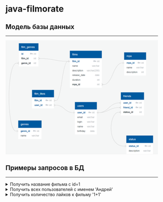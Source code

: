 # java-filmorate

## Модель базы данных

---
![modelBD.png](modelBD.png)

## Примеры запросов в БД

---

<details>
  <summary>Получить название фильма с id=1</summary>

```sql
    SELECT name
    FROM films
    WHERE film_id = 1;
```

</details>  

<details>
  <summary>Получить всех пользователей с именем 'Андрей'</summary>

```sql
    SELECT *
    FROM users
    WHERE user_name = 'Андрей';
```

</details>  

<details>
<summary>Получить количество лайков к фильму '1+1'</summary>

```sql
    SELECT COUNT(fl.user_id)
    FROM film_likes AS fl
    WHERE fl.film_id = (SELECT film_id
        FROM films AS f
        WHERE f.name = '1+1')
    GROUP BY fl.film_id
```
</details>